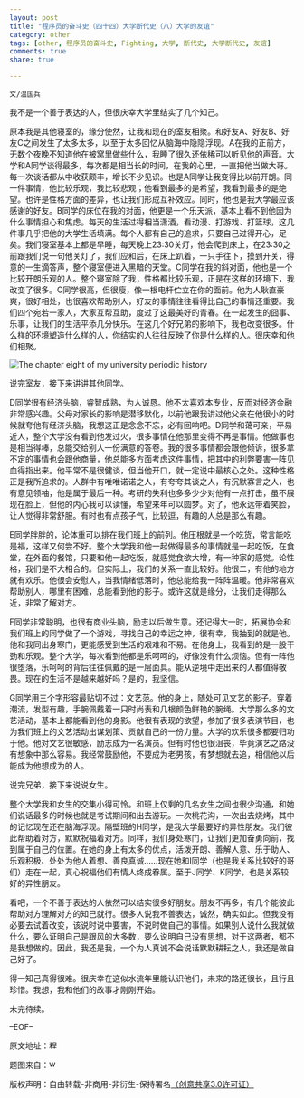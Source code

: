 ```yaml
---
layout: post
title: "程序员的奋斗史（四十四）大学断代史（八）大学的友谊"
category: other
tags: [other, 程序员的奋斗史, Fighting, 大学, 断代史, 大学断代史, 友谊]
comments: true
share: true

---
```


`文/温国兵`

我不是一个善于表达的人，但很庆幸大学里结实了几个知己。

原本我是其他寝室的，缘分使然，让我和现在的室友相聚。和好友A、好友B、好友C之间发生了太多太多，以至于太多回忆从脑海中隐隐浮现。A在我的正前方，无数个夜晚不知道他在被窝里做些什么，我睡了很久还依稀可以听见他的声音。大学和A同学谈得最多，每次都是相当长的时间，在我的心里，一直把他当做大哥。每一次谈话都从中收获颇丰，增长不少见识。也是A同学让我变得比以前开朗。同一件事情，他比较乐观，我比较悲观；他看到最多的是希望，我看到最多的是绝望。也许是性格方面的差异，也让我们形成互补效应。同时，他也是我大学最应该感谢的好友。B同学的床位在我的对面，他更是一个乐天派，基本上看不到他因为什么事情担心和焦虑。每天的生活过得相当潇洒，看动漫、打游戏、打篮球，这几件事几乎把他的大学生活填满。每个人都有自己的追求，只要自己过得开心，足矣。我们寝室基本上都是早睡，每天晚上23:30关灯，他会爬到床上，在23:30之前跟我们说一句他关灯了，我们应和后，在床上趴着，一只手往下，摸到开关，得意的一生滴答声，整个寝室便进入黑暗的天堂。C同学在我的斜对面，他也是一个比较开朗乐观的人。整个寝室除了我，性格都比较乐观，正是在这样的环境下，我改变了很多。C同学很高，但很瘦，像一根电杆伫立在你的面前。他为人耿直豪爽，很好相处，也很喜欢帮助别人，好友的事情往往看得比自己的事情还重要。我们四个宛若一家人，大家互帮互助，度过了这最美好的青春。在一起发生的囧事、乐事，让我们的生活平添几分快乐。在这几个好兄弟的影响下，我也改变很多。什么样的环境塑造什么样的人，你结实的人往往反映了你是什么样的人。很庆幸和他们相聚。

![The chapter eight of my university periodic history](http://i.imgur.com/17sJqQS.jpg)

说完室友，接下来讲讲其他同学。

D同学很有经济头脑，睿智成熟，为人诚恳。他不太喜欢本专业，反而对经济金融非常感兴趣。父母对家长的影响是潜移默化，以前他跟我讲过他父亲在他很小的时候就夸他有经济头脑，我想这正是念念不忘，必有回响吧。D同学和蔼可亲，平易近人，整个大学没有看到他发过火，很多事情在他那里变得不再是事情。他做事也是相当得棒，总能交给别人一份满意的答卷。我的很多事情都会跟他倾诉，很多拿不定的事情也会跟他商量，他总能多方面考虑这件事情，把其中的利弊要害一阵见血得指出来。他平常不是很健谈，但当他开口，就一定说中最核心之处。这种性格正是我所追求的。人群中有唯唯诺诺之人，有夸夸其谈之人，有沉默寡言之人，也有意见领袖，他是属于最后一种。考研的失利也多多少少对他有一点打击，虽不展现在脸上，但他的内心我可以读懂，希望来年可以圆梦。对了，他永远带着笑脸，让人觉得非常舒服。有时也有点孩子气，比较逗，有趣的人总是那么有趣。

E同学胖胖的，论体重可以排在我们班上的前列。他压根就是一个吃货，常言能吃是福，这样又何尝不好。整个大学我和他一起做得最多的事情就是一起吃饭，在食堂，在外面的餐馆，只要和他一起吃饭，就感觉食欲大增，有一种家的感觉。论性格，我们是不大相合的。但实际上，我们的关系一直比较好。他很二，有他的地方就有欢乐。他很会安慰人，当我情绪低落时，他总能给我一阵阵温暖。他非常喜欢帮助别人，哪里有困难，总能看到他的影子。或许这就是缘分，让我们走得那么近，非常了解对方。

F同学非常聪明，也很有商业头脑，励志以后做生意。还记得大一时，拓展协会和我们班上的同学做了一个游戏，寻找自己的幸运之神，很有幸，我抽到的就是他。他和我同出身寒门，更能感受到生活的艰难和不易。在他身上，我看到的是一股干劲和乐观。整个大学，每次看到他都是乐呵呵的，好像没有什么烦恼。但有一阵他很堕落，乐呵呵的背后往往佩戴的是一层面具。能从逆境中走出来的人都值得敬畏。现在的生活不是越来越好吗？是的，我坚信。

G同学用三个字形容最贴切不过：文艺范。他的身上，随处可见文艺的影子。穿着潮流，发型有趣，手腕佩戴着一只时尚表和几根颜色鲜艳的腕绳。大学那么多的文艺活动，基本上都能看到他的身影。他很有表现的欲望，参加了很多表演节目，也为我们班上的文艺活动出谋划策、贡献自己的一份力量。大学的欢乐很多都要归功于他。他对文艺很敏感，励志成为一名演员。但有时他也很沮丧，毕竟演艺之路没有想象中那么容易。我经常鼓励他，不要成为老男孩，有梦想就去追，相信他以后能成为他想成为的人。

说完兄弟，接下来说说女生。

整个大学我和女生的交集小得可怜。和班上仅剩的几名女生之间也很少沟通，和她们说话最多的时候也就是考试期间和出去游玩。一次桃花沟，一次出去烧烤，其中的记忆现在还在脑海浮现。隔壁班的H同学，是我大学最要好的异性朋友。我们彼此帮助着对方，默默祝福着对方。同样，我们身处寒门，让我们更加奋勇向前，找到属于自己的位置。在她的身上有太多的优点，活泼开朗、善解人意、乐于助人、乐观积极、处处为他人着想、善良真诚……现在她和I同学（也是我关系比较好的哥们）走在一起，真心祝福他们有情人终成眷属。至于J同学、K同学，也是关系较好的异性朋友。

看吧，一个不善于表达的人依然可以结实很多好朋友。朋友不再多，有几个能彼此帮助对方理解对方的知己就行。很多人说我不善表达，诚然，确实如此。但我没有必要去试着改变，该说时说中要害，不说时做自己的事情。如果别人说什么我就做什么，要么证明自己是跟风的大多数，要么说明自己没有思想，对于这两者，都不是我想做的。因此，我还是我，一个为人真诚不会说话默默耕耘之人，我还是做自己好了。

得一知己真得很难。很庆幸在这似水流年里能认识他们，未来的路还很长，且行且珍惜。我想，我和他们的故事才刚刚开始。

未完待续。

–EOF–

原文地址：<a href="http://blog.csdn.net/justdb/article/details/37993183" target="_blank"><img src="http://i.imgur.com/BROigUO.jpg" title="程序员的奋斗史（四十四）大学断代史（八）大学的友谊" height="16px" width="16px" border="0" alt="程序员的奋斗史（四十四）大学断代史（八）大学的友谊" /></a>

题图来自：<a href="http://what-buddha-said.net/drops/Selfless_Friendship_is_Sweetest.htm" target="_blank"><img src="http://i.imgur.com/7cj4dwE.png" title="what-buddha-said" height="16px" width="16px" border="0" alt="what-buddha-said" /></a>

版权声明：自由转载-非商用-非衍生-保持署名<a href="http://creativecommons.org/licenses/by-nc-nd/3.0/deed.zh" target="_blank">（创意共享3.0许可证）</a>

